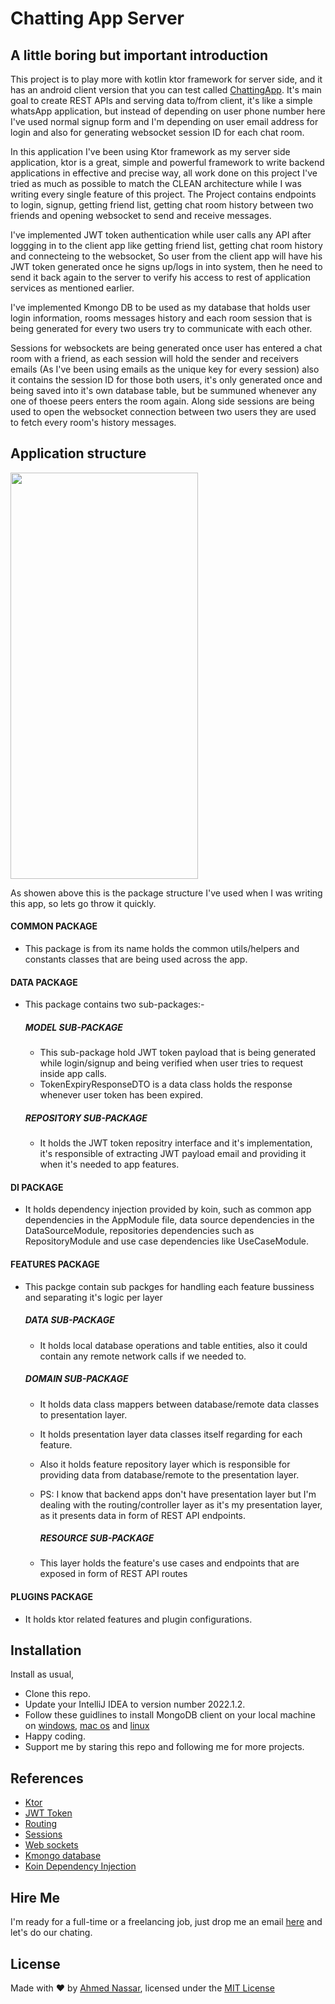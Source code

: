 # Chatting App Server

## A little boring but important introduction

This project is to play more with kotlin ktor framework for server side, and it has an android client version that you can test called [ChattingApp](https://github.com/ranger163/ChattingApp).
It's main goal to create REST APIs and serving data to/from client, it's like a simple whatsApp application, but instead of depending on user phone number here I've used normal signup form
and I'm depending on user email address for login and also for generating websocket session ID for each chat room.

In this application I've been using Ktor framework as my server side application, ktor is a great, simple and powerful framework to write backend applications in effective and
precise way, all work done on this project I've tried as much as possible to match the CLEAN architecture while I was writing every single feature of this project. The Project
contains endpoints to login, signup, getting friend list, getting chat room history between two friends and opening websocket to send and receive messages.

I've implemented JWT token authentication while user calls any API after loggging in to the client app like getting friend list, getting chat room history and connecteing to 
the websocket, So user from the client app will have his JWT token generated once he signs up/logs in into system, then he need to send it back again to the server to verify his
access to rest of application services as mentioned earlier.

I've implemented Kmongo DB to be used as my database that holds user login information, rooms messages history and each room session that is being generated for every two
users try to communicate with each other.

Sessions for websockets are being generated once user has entered a chat room with a friend, as each session will hold the sender and receivers emails (As I've been using emails as the unique key for every session)
also it contains the session ID for those both users, it's only generated once and being saved into it's own database table, but be summuned whenever any one of thoese peers
enters the room again. Along side sessions are being used to open the websocket connection between two users they are used to fetch every room's history messages.

## Application structure

<img src="https://github.com/ranger163/social-app-server/blob/master/screenshots/package_structure.png" width="300" height="650">

As showen above this is the package structure I've used when I was writing this app, so lets go throw it quickly.

#### COMMON PACKAGE
- This package is from its name holds the common utils/helpers and constants classes that are being used across the app.

#### DATA PACKAGE
- This package contains two sub-packages:-
  
  ##### MODEL SUB-PACKAGE
  - This sub-package hold JWT token payload that is being generated while login/signup and being verified when user tries to request inside app calls.
  - TokenExpiryResponseDTO is a data class holds the response whenever user token has been expired.
  
  ##### REPOSITORY SUB-PACKAGE
  - It holds the JWT token repositry interface and it's implementation, it's responsible of extracting JWT payload email and providing it when it's needed to app features.

#### DI PACKAGE
- It holds dependency injection provided by koin, such as common app dependencies in the AppModule file, data source dependencies in the DataSourceModule,
  repositories dependencies such as RepositoryModule and use case dependencies like UseCaseModule.

#### FEATURES PACKAGE
- This packge contain sub packges for handling each feature bussiness and separating it's logic per layer

  ##### DATA SUB-PACKAGE
  - It holds local database operations and table entities, also it could contain any remote network calls if we needed to.

  ##### DOMAIN SUB-PACKAGE
  - It holds data class mappers between database/remote data classes to presentation layer.
  - It holds presentation layer data classes itself regarding for each feature.
  - Also it holds feature repository layer which is responsible for providing data from database/remote to the presentation layer.
  - PS: I know that backend apps don't have presentation layer but I'm dealing with the routing/controller layer as it's my presentation layer, as it presents
    data in form of REST API endpoints.
    
    ##### RESOURCE SUB-PACKAGE
   - This layer holds the feature's use cases and endpoints that are exposed in form of REST API routes
 
#### PLUGINS PACKAGE
- It holds ktor related features and plugin configurations. 

## Installation

Install as usual,
* Clone this repo.
* Update your IntelliJ IDEA to version number 2022.1.2.
* Follow these guidlines to install MongoDB client on your local machine on [windows](https://www.mongodb.com/docs/manual/tutorial/install-mongodb-on-windows),
[mac os](https://www.mongodb.com/docs/manual/tutorial/install-mongodb-on-os-x/) and [linux](https://www.mongodb.com/docs/manual/administration/install-on-linux/)
* Happy coding.
* Support me by staring this repo and following me for more projects.

## References

* [Ktor](https://ktor.io/docs/welcome.html)
* [JWT Token](https://ktor.io/docs/jwt.html#install)
* [Routing](https://ktor.io/docs/routing-in-ktor.html)
* [Sessions](https://ktor.io/docs/sessions.html)
* [Web sockets](https://ktor.io/docs/creating-web-socket-chat.html)
* [Kmongo database](https://litote.org/kmongo/)
* [Koin Dependency Injection](https://insert-koin.io)

## Hire Me
I'm ready for a full-time or a freelancing job, just drop me an email [here](https://www.inassar.me) and let's do our chating.

## License
Made with :heart: by [Ahmed Nassar](https://github.com/ranger163), licensed under the [MIT License](https://github.com/ranger163/social-app-server/blob/master/licence)
